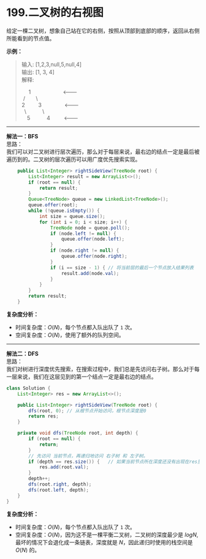 # 199.二叉树的右视图

给定一棵二叉树，想象自己站在它的右侧，按照从顶部到底部的顺序，返回从右侧所能看到的节点值。

**示例：**  
>输入: [1,2,3,null,5,null,4]  
>输出: [1, 3, 4]  
>解释:  
>
>&emsp;&nbsp;1&emsp;&emsp;&emsp;&emsp;&emsp;&emsp;<---  
>&nbsp;/&ensp;&emsp;&ensp;\\  
>2&nbsp;&nbsp;&nbsp;&nbsp;&nbsp;&nbsp;&nbsp;&ensp;3&emsp;&emsp;&emsp;&emsp;&nbsp;<---  
>&ensp;\\&emsp;&emsp;&ensp;&ensp;\\  
>&emsp;5&emsp;&emsp;&nbsp;&nbsp;&ensp;4&emsp;&emsp;&nbsp;&nbsp;<---  

---

**解法一：BFS**  
思路：  
我们可以对二叉树进行层次遍历，那么对于每层来说，最右边的结点一定是最后被遍历到的。二叉树的层次遍历可以用广度优先搜索实现。

```Java
    public List<Integer> rightSideView(TreeNode root) {
        List<Integer> result = new ArrayList<>();
        if (root == null) {
            return result;
        }
        Queue<TreeNode> queue = new LinkedList<TreeNode>();
        queue.offer(root);
        while (!queue.isEmpty()) {
            int size = queue.size();
            for (int i = 0; i < size; i++) {
                TreeNode node = queue.poll();
                if (node.left != null) {
                    queue.offer(node.left);
                }
                if (node.right != null) {
                    queue.offer(node.right);
                }
                if (i == size - 1) { // 将当前层的最后一个节点放入结果列表
                    result.add(node.val);
                }
            }
        }
        return result;
    }
```

**复杂度分析：**  

* 时间复杂度：$O(N)$，每个节点都入队出队了 `1` 次。  
* 空间复杂度：$O(N)$，使用了额外的队列空间。

---

**解法二：DFS**  
思路：  
我们对树进行深度优先搜索，在搜索过程中，我们总是先访问右子树。那么对于每一层来说，我们在这层见到的第一个结点一定是最右边的结点。

```Java
class Solution {
    List<Integer> res = new ArrayList<>();

    public List<Integer> rightSideView(TreeNode root) {
        dfs(root, 0); // 从根节点开始访问，根节点深度是0
        return res;
    }

    private void dfs(TreeNode root, int depth) {
        if (root == null) {
            return;
        }
        // 先访问 当前节点，再递归地访问 右子树 和 左子树。
        if (depth == res.size()) {   // 如果当前节点所在深度还没有出现在res里，说明在该深度下当前节点是第一个被访问的节点，因此将当前节点加入res中。
            res.add(root.val);
        }
        depth++;
        dfs(root.right, depth);
        dfs(root.left, depth);
    }
}
```

**复杂度分析：**  

* 时间复杂度：$O(N)$，每个节点都入队出队了 `1` 次。  
* 空间复杂度：$O(N)$，因为这不是一棵平衡二叉树，二叉树的深度最少是 $logN$, 最坏的情况下会退化成一条链表，深度就是 $N$，因此递归时使用的栈空间是 $O(N)$ 的。
